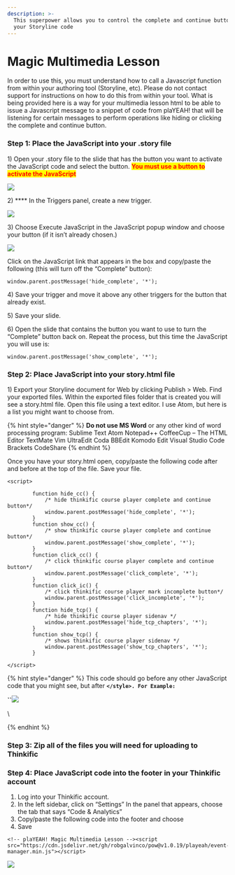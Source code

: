 ```yaml
---
description: >-
  This superpower allows you to control the complete and continue button from
  your Storyline code
---
```


# Magic Multimedia Lesson

In order to use this, you must understand how to call a Javascript function from within your authoring tool (Storyline, etc). Please do not contact support for instructions on how to do this from within your tool. What is being provided here is a way for your multimedia lesson html to be able to issue a Javascript message to a snippet of code from plaYEAH! that will be listening for certain messages to perform operations like hiding or clicking the complete and continue button.

### Step 1: Place the JavaScript into your .story file

1\) Open your .story file to the slide that has the button you want to activate the JavaScript code and select the button. <mark style="color:red;">**You must use a button to activate the JavaScript**</mark>

![](../.gitbook/assets/image1.png)

2\) **** In the Triggers panel, create a new trigger.

![](../.gitbook/assets/image3.png)

3\) Choose Execute JavaScript in the JavaScript popup window and choose your button (if it isn’t already chosen.)

![](../.gitbook/assets/image2.png)

Click on the JavaScript link that appears in the box and copy/paste the following (this will turn off the “Complete” button):

```
window.parent.postMessage('hide_complete', '*');
```

4\) Save your trigger and move it above any other triggers for the button that already exist.

5\) Save your slide.

6\) Open the slide that contains the button you want to use to turn the “Complete” button back on. Repeat the process, but this time the JavaScript you will use is:

```
window.parent.postMessage('show_complete', '*');
```

### Step 2: Place JavaScript into your story.html file

1\) Export your Storyline document for Web by clicking Publish > Web. Find your exported files. Within the exported files folder that is created you will see a story.html file. Open this file using a text editor. I use Atom, but here is a list you might want to choose from.&#x20;

{% hint style="danger" %}
**Do not use MS Word** or any other kind of word processing program: Sublime Text Atom Notepad++ CoffeeCup – The HTML Editor TextMate Vim UltraEdit Coda BBEdit Komodo Edit Visual Studio Code Brackets CodeShare
{% endhint %}

Once you have your story.html open, copy/paste the following code after and before at the top of the file. Save your file.

```
<script>
   
        function hide_cc() {
            /* hide thinkific course player complete and continue button*/
            window.parent.postMessage('hide_complete', '*');
        }
        function show_cc() {
            /* show thinkific course player complete and continue button*/
            window.parent.postMessage('show_complete', '*');
        }
        function click_cc() {
            /* click thinkific course player complete and continue button*/
            window.parent.postMessage('click_complete', '*');
        }
        function click_ic() {
            /* click thinkific course player mark incomplete button*/
            window.parent.postMessage('click_incomplete', '*');
        }
        function hide_tcp() {
            /* hide thinkific course player sidenav */
            window.parent.postMessage('hide_tcp_chapters', '*');
        }
        function show_tcp() {
            /* shows thinkific course player sidenav */
            window.parent.postMessage('show_tcp_chapters', '*');
        }
        
</script>
```

{% hint style="danger" %}
This code should go before any other JavaScript code that you might see, but after **`</style>. For Example:`**

**``**![](../.gitbook/assets/image5.png)

\

{% endhint %}

### Step 3: Zip all of the files you will need for uploading to Thinkific

### Step 4: Place JavaScript code into the footer in your Thinkific account

1. Log into your Thinkific account.&#x20;
2. In the left sidebar, click on “Settings” In the panel that appears, choose the tab that says “Code & Analytics”&#x20;
3. Copy/paste the following code into the footer and choose&#x20;
4. Save

```
<!-- plaYEAH! Magic Multimedia Lesson --><script src="https://cdn.jsdelivr.net/gh/robgalvinco/pow@v1.0.19/playeah/event-manager.min.js"></script>

```

![](../.gitbook/assets/image4.png)
